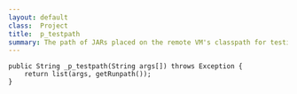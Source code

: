 ```yaml
---
layout: default
class: 	Project
title: 	p_testpath
summary: The path of JARs placed on the remote VM's classpath for testing
---
```


	public String _p_testpath(String args[]) throws Exception {
		return list(args, getRunpath());
	}

